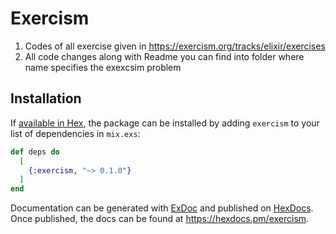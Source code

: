 # Exercism

1. Codes of all exercise given in https://exercism.org/tracks/elixir/exercises
2. All code changes along with Readme you can find into folder where name specifies the exexcsim problem

## Installation

If [available in Hex](https://hex.pm/docs/publish), the package can be installed
by adding `exercism` to your list of dependencies in `mix.exs`:

```elixir
def deps do
  [
    {:exercism, "~> 0.1.0"}
  ]
end
```

Documentation can be generated with [ExDoc](https://github.com/elixir-lang/ex_doc)
and published on [HexDocs](https://hexdocs.pm). Once published, the docs can
be found at <https://hexdocs.pm/exercism>.

